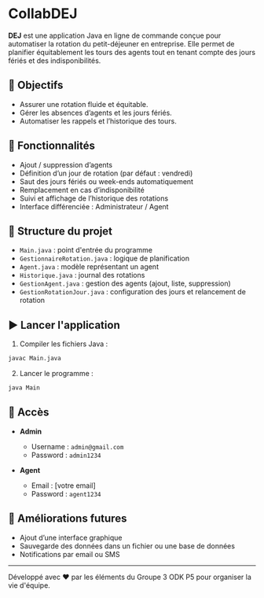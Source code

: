# CollabDEJ

**DEJ** est une application Java en ligne de commande conçue pour automatiser la rotation du petit-déjeuner en entreprise. Elle permet de planifier équitablement les tours des agents tout en tenant compte des jours fériés et des indisponibilités.

## 🎯 Objectifs

- Assurer une rotation fluide et équitable.
- Gérer les absences d’agents et les jours fériés.
- Automatiser les rappels et l’historique des tours.

## 🔧 Fonctionnalités

- Ajout / suppression d’agents
- Définition d’un jour de rotation (par défaut : vendredi)
- Saut des jours fériés ou week-ends automatiquement
- Remplacement en cas d’indisponibilité
- Suivi et affichage de l’historique des rotations
- Interface différenciée : Administrateur / Agent

## 📁 Structure du projet

- `Main.java` : point d'entrée du programme
- `GestionnaireRotation.java` : logique de planification
- `Agent.java` : modèle représentant un agent
- `Historique.java` : journal des rotations
- `GestionAgent.java` : gestion des agents (ajout, liste, suppression)
- `GestionRotationJour.java` : configuration des jours et relancement de rotation

## ▶️ Lancer l'application

1. Compiler les fichiers Java :
```bash
javac Main.java
```

2. Lancer le programme :
```bash
java Main
```

## 👤 Accès

- **Admin**
  - Username : `admin@gmail.com`
  - Password : `admin1234`

- **Agent**
  - Email : [votre email]
  - Password : `agent1234`

## 🔮 Améliorations futures

- Ajout d’une interface graphique
- Sauvegarde des données dans un fichier ou une base de données
- Notifications par email ou SMS

---

Développé avec ❤️ par les éléments du Groupe 3 ODK P5 pour organiser la vie d'équipe.
